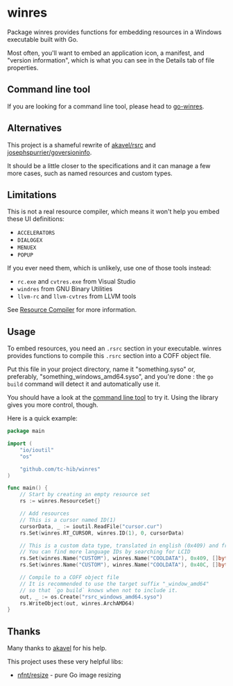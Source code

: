 # winres

Package winres provides functions for embedding resources in a Windows executable built with Go.

Most often, you'll want to embed an application icon, a manifest, and "version information", which is what you can see in the Details tab of file properties.

## Command line tool

If you are looking for a command line tool, please head to [go-winres](https://github.com/tc-hib/go-winres).

## Alternatives

This project is a shameful rewrite of [akavel/rsrc](https://www.github.com/akavel/rsrc/) and [josephspurrier/goversioninfo](https://github.com/josephspurrier/goversioninfo).

It should be a little closer to the specifications and it can manage a few more cases, such as named resources and custom types.

## Limitations

This is not a real resource compiler, which means it won't help you embed these UI definitions:

* `ACCELERATORS`
* `DIALOGEX`
* `MENUEX`
* `POPUP`

If you ever need them, which is unlikely, use one of those tools instead:

* `rc.exe` and `cvtres.exe` from Visual Studio
* `windres` from GNU Binary Utilities
* `llvm-rc` and `llvm-cvtres` from LLVM tools

See [Resource Compiler](https://docs.microsoft.com/en-us/windows/win32/menurc/resource-compiler) for more information.

## Usage

To embed resources, you need an `.rsrc` section in your executable.
winres provides functions to compile this `.rsrc` section into a COFF object file.

Put this file in your project directory, name it "something.syso" or, preferably,
"something_windows_amd64.syso", and you're done :
the `go build` command will detect it and automatically use it.

You should have a look at the [command line tool](https://github.com/tc-hib/go-winres) to try it.
Using the library gives you more control, though.

Here is a quick example:

```go
package main

import (
	"io/ioutil"
	"os"

	"github.com/tc-hib/winres"
)

func main() {
	// Start by creating an empty resource set
	rs := winres.ResourceSet{}

	// Add resources
	// This is a cursor named ID(1)
	cursorData, _ := ioutil.ReadFile("cursor.cur")
	rs.Set(winres.RT_CURSOR, winres.ID(1), 0, cursorData)

	// This is a custom data type, translated in english (0x409) and french (0x40C)
	// You can find more language IDs by searching for LCID
	rs.Set(winres.Name("CUSTOM"), winres.Name("COOLDATA"), 0x409, []byte("Hello World"))
	rs.Set(winres.Name("CUSTOM"), winres.Name("COOLDATA"), 0x40C, []byte("Bonjour Monde"))

	// Compile to a COFF object file
	// It is recommended to use the target suffix "_window_amd64"
	// so that `go build` knows when not to include it.
	out, _ := os.Create("rsrc_windows_amd64.syso")
	rs.WriteObject(out, winres.ArchAMD64)
}
```

## Thanks

Many thanks to [akavel](https://github.com/akavel) for his help.

This project uses these very helpful libs:

* [nfnt/resize](https://github.com/nfnt/resize) - pure Go image resizing
